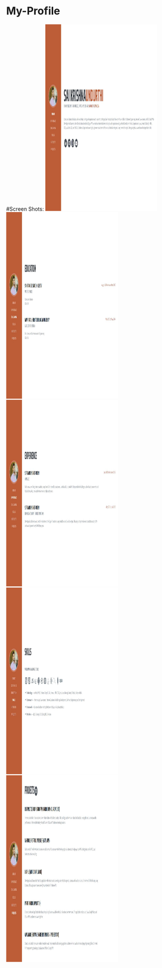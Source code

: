 # My-Profile
#Screen Shots:
<a href="https://github.com/SaiKUndurthi/My-Profile/blob/master/screenshots/About.JPG" target="_blank"><img src="https://github.com/SaiKUndurthi/My-Profile/blob/master/screenshots/About.JPG" width="300" height="500" style="max-width:100%;"></a>
<a href="https://github.com/SaiKUndurthi/My-Profile/blob/master/screenshots/Education.JPG" target="_blank"><img src="https://github.com/SaiKUndurthi/My-Profile/blob/master/screenshots/Education.JPG" width="300" height="500" style="max-width:100%;"></a>
<a href="https://github.com/SaiKUndurthi/My-Profile/blob/master/screenshots/Experience.JPG" target="_blank"><img src="https://github.com/SaiKUndurthi/My-Profile/blob/master/screenshots/Experience.JPG" width="300" height="500" style="max-width:100%;"></a>
<a href="https://github.com/SaiKUndurthi/My-Profile/blob/master/screenshots/Skills.JPG" target="_blank"><img src="https://github.com/SaiKUndurthi/My-Profile/blob/master/screenshots/Skills.JPG" width="300" height="500" style="max-width:100%;"></a>
<a href="https://github.com/SaiKUndurthi/My-Profile/blob/master/screenshots/Projects.JPG" target="_blank"><img src="https://github.com/SaiKUndurthi/My-Profile/blob/master/screenshots/Projects.JPG" width="300" height="500" style="max-width:100%;"></a>
